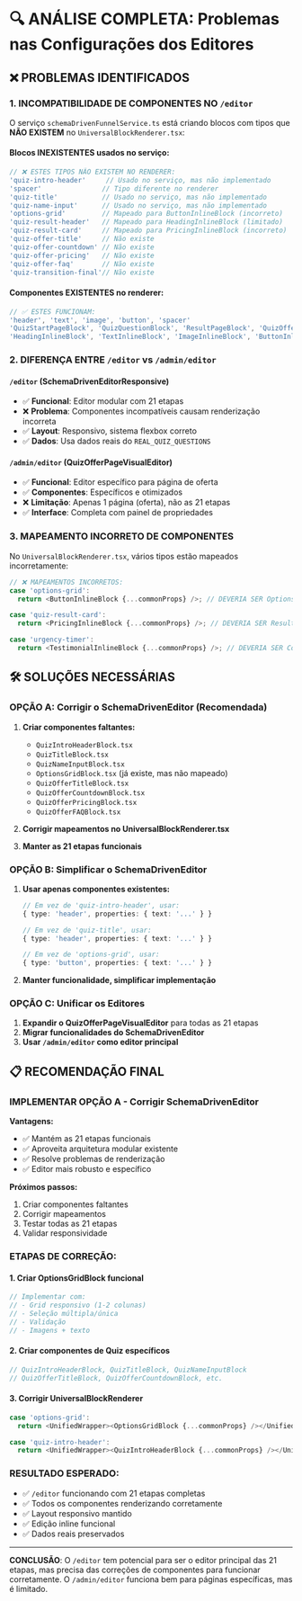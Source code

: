 # 🔍 ANÁLISE COMPLETA: Problemas nas Configurações dos Editores

## ❌ PROBLEMAS IDENTIFICADOS

### **1. INCOMPATIBILIDADE DE COMPONENTES NO `/editor`**

O serviço `schemaDrivenFunnelService.ts` está criando blocos com tipos que **NÃO EXISTEM** no `UniversalBlockRenderer.tsx`:

#### **Blocos INEXISTENTES usados no serviço:**
```typescript
// ❌ ESTES TIPOS NÃO EXISTEM NO RENDERER:
'quiz-intro-header'     // Usado no serviço, mas não implementado
'spacer'               // Tipo diferente no renderer
'quiz-title'           // Usado no serviço, mas não implementado  
'quiz-name-input'      // Usado no serviço, mas não implementado
'options-grid'         // Mapeado para ButtonInlineBlock (incorreto)
'quiz-result-header'   // Mapeado para HeadingInlineBlock (limitado)
'quiz-result-card'     // Mapeado para PricingInlineBlock (incorreto)
'quiz-offer-title'     // Não existe
'quiz-offer-countdown' // Não existe
'quiz-offer-pricing'   // Não existe
'quiz-offer-faq'       // Não existe
'quiz-transition-final'// Não existe
```

#### **Componentes EXISTENTES no renderer:**
```typescript
// ✅ ESTES FUNCIONAM:
'header', 'text', 'image', 'button', 'spacer'
'QuizStartPageBlock', 'QuizQuestionBlock', 'ResultPageBlock', 'QuizOfferPageBlock'
'HeadingInlineBlock', 'TextInlineBlock', 'ImageInlineBlock', 'ButtonInlineBlock'
```

### **2. DIFERENÇA ENTRE `/editor` vs `/admin/editor`**

#### **`/editor` (SchemaDrivenEditorResponsive)**
- ✅ **Funcional**: Editor modular com 21 etapas
- ❌ **Problema**: Componentes incompatíveis causam renderização incorreta
- ✅ **Layout**: Responsivo, sistema flexbox correto
- ✅ **Dados**: Usa dados reais do `REAL_QUIZ_QUESTIONS`

#### **`/admin/editor` (QuizOfferPageVisualEditor)**
- ✅ **Funcional**: Editor específico para página de oferta
- ✅ **Componentes**: Específicos e otimizados
- ❌ **Limitação**: Apenas 1 página (oferta), não as 21 etapas
- ✅ **Interface**: Completa com painel de propriedades

### **3. MAPEAMENTO INCORRETO DE COMPONENTES**

No `UniversalBlockRenderer.tsx`, vários tipos estão mapeados incorretamente:

```typescript
// ❌ MAPEAMENTOS INCORRETOS:
case 'options-grid':
  return <ButtonInlineBlock {...commonProps} />; // DEVERIA SER OptionsGridBlock

case 'quiz-result-card':
  return <PricingInlineBlock {...commonProps} />; // DEVERIA SER ResultCardBlock

case 'urgency-timer':
  return <TestimonialInlineBlock {...commonProps} />; // DEVERIA SER CountdownBlock
```

## 🛠️ SOLUÇÕES NECESSÁRIAS

### **OPÇÃO A: Corrigir o SchemaDrivenEditor (Recomendada)**

1. **Criar componentes faltantes:**
   - `QuizIntroHeaderBlock.tsx`
   - `QuizTitleBlock.tsx` 
   - `QuizNameInputBlock.tsx`
   - `OptionsGridBlock.tsx` (já existe, mas não mapeado)
   - `QuizOfferTitleBlock.tsx`
   - `QuizOfferCountdownBlock.tsx`
   - `QuizOfferPricingBlock.tsx`
   - `QuizOfferFAQBlock.tsx`

2. **Corrigir mapeamentos no UniversalBlockRenderer.tsx**

3. **Manter as 21 etapas funcionais**

### **OPÇÃO B: Simplificar o SchemaDrivenEditor**

1. **Usar apenas componentes existentes:**
   ```typescript
   // Em vez de 'quiz-intro-header', usar:
   { type: 'header', properties: { text: '...' } }
   
   // Em vez de 'quiz-title', usar:
   { type: 'header', properties: { text: '...' } }
   
   // Em vez de 'options-grid', usar:
   { type: 'button', properties: { text: '...' } }
   ```

2. **Manter funcionalidade, simplificar implementação**

### **OPÇÃO C: Unificar os Editores**

1. **Expandir o QuizOfferPageVisualEditor** para todas as 21 etapas
2. **Migrar funcionalidades do SchemaDrivenEditor**
3. **Usar `/admin/editor` como editor principal**

## 📋 RECOMENDAÇÃO FINAL

### **IMPLEMENTAR OPÇÃO A - Corrigir SchemaDrivenEditor**

**Vantagens:**
- ✅ Mantém as 21 etapas funcionais
- ✅ Aproveita arquitetura modular existente
- ✅ Resolve problemas de renderização
- ✅ Editor mais robusto e específico

**Próximos passos:**
1. Criar componentes faltantes
2. Corrigir mapeamentos
3. Testar todas as 21 etapas
4. Validar responsividade

### **ETAPAS DE CORREÇÃO:**

#### **1. Criar OptionsGridBlock funcional**
```typescript
// Implementar com:
// - Grid responsivo (1-2 colunas)
// - Seleção múltipla/única
// - Validação
// - Imagens + texto
```

#### **2. Criar componentes de Quiz específicos**
```typescript
// QuizIntroHeaderBlock, QuizTitleBlock, QuizNameInputBlock
// QuizOfferTitleBlock, QuizOfferCountdownBlock, etc.
```

#### **3. Corrigir UniversalBlockRenderer**
```typescript
case 'options-grid':
  return <UnifiedWrapper><OptionsGridBlock {...commonProps} /></UnifiedWrapper>;

case 'quiz-intro-header':
  return <UnifiedWrapper><QuizIntroHeaderBlock {...commonProps} /></UnifiedWrapper>;
```

### **RESULTADO ESPERADO:**
- ✅ `/editor` funcionando com 21 etapas completas
- ✅ Todos os componentes renderizando corretamente  
- ✅ Layout responsivo mantido
- ✅ Edição inline funcional
- ✅ Dados reais preservados

---

**CONCLUSÃO**: O `/editor` tem potencial para ser o editor principal das 21 etapas, mas precisa das correções de componentes para funcionar corretamente. O `/admin/editor` funciona bem para páginas específicas, mas é limitado.
